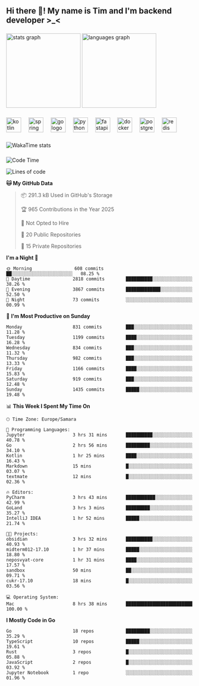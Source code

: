 <h2 align="left">Hi there 👋! My name is Tim and I'm backend developer >_<</h2>

###

<div align="left">
  <img src="https://github-readme-stats-qilm.vercel.app/api?username=intezya&hide_title=false&hide_rank=false&show_icons=true&include_all_commits=true&count_private=true&disable_animations=false&theme=omni&locale=en&hide_border=true&order=1&show=prs_merged&hide=issues" height="200" alt="stats graph"  />
  <img src="https://github-readme-stats-qilm.vercel.app/api/top-langs?username=intezya&locale=en&hide_title=false&layout=donut&langs_count=5&theme=omni&hide_border=true&order=2&exclude_repo=github-readme-stats&hide=Mako,Jupyter%20Notebook" height="200" alt="languages graph"  />
</div>

###

<div align="left">
  <img src="https://img.shields.io/badge/Kotlin-7F52FF?logo=kotlin&logoColor=white&style=for-the-badge" height="40" alt="kotlin logo"  />
  <img width="12" />
  <img src="https://img.shields.io/badge/Spring-6DB33F?logo=spring&logoColor=black&style=for-the-badge" height="40" alt="spring logo"  />
  <img width="12" />
  <img src="https://img.shields.io/badge/Go-00ADD8?logo=go&logoColor=white&style=for-the-badge" height="40" alt="go logo"  />
  <img width="12" />
  <img src="https://img.shields.io/badge/Python-3776AB?logo=python&logoColor=white&style=for-the-badge" height="40" alt="python logo"  />
  <img width="12" />
  <img src="https://img.shields.io/badge/FastAPI-009688?logo=fastapi&logoColor=white&style=for-the-badge" height="40" alt="fastapi logo"  />
  <img width="12" />
  <img src="https://img.shields.io/badge/Docker-2496ED?logo=docker&logoColor=white&style=for-the-badge" height="40" alt="docker logo"  />
  <img width="12" />
  <img src="https://img.shields.io/badge/PostgreSQL-4169E1?logo=postgresql&logoColor=white&style=for-the-badge" height="40" alt="postgresql logo"  />
  <img width="12" />
  <img src="https://img.shields.io/badge/Redis-DC382D?logo=redis&logoColor=white&style=for-the-badge" height="40" alt="redis logo"  />
</div>

###

<picture>
	<source
		srcset="https://github-readme-stats-qilm.vercel.app/api/wakatime?username=intezya&theme=omni&layout=compact&hide_border=true"
		media="(prefers-color-scheme: dark)%2C (prefers-color-scheme: no-preference)"
	/>
	<img alt="WakaTime stats" src="https://github-readme-stats-qilm.vercel.app/api/wakatime?username=intezya&theme=omni&layout=compact&hide_border=true&"/>
</picture>

###

<!--START_SECTION:waka-->
![Code Time](http://img.shields.io/badge/Code%20Time-976%20hrs%2043%20mins-blue)

![Lines of code](https://img.shields.io/badge/From%20Hello%20World%20I%27ve%20Written-1.7%20million%20lines%20of%20code-blue)

**🐱 My GitHub Data** 

> 📦 291.3 kB Used in GitHub's Storage 
 > 
> 🏆 965 Contributions in the Year 2025
 > 
> 🚫 Not Opted to Hire
 > 
> 📜 20 Public Repositories 
 > 
> 🔑 15 Private Repositories 
 > 
**I'm a Night 🦉** 

```text
🌞 Morning                608 commits         ██░░░░░░░░░░░░░░░░░░░░░░░   08.25 % 
🌆 Daytime                2818 commits        ██████████░░░░░░░░░░░░░░░   38.26 % 
🌃 Evening                3867 commits        █████████████░░░░░░░░░░░░   52.50 % 
🌙 Night                  73 commits          ░░░░░░░░░░░░░░░░░░░░░░░░░   00.99 % 
```
📅 **I'm Most Productive on Sunday** 

```text
Monday                   831 commits         ███░░░░░░░░░░░░░░░░░░░░░░   11.28 % 
Tuesday                  1199 commits        ████░░░░░░░░░░░░░░░░░░░░░   16.28 % 
Wednesday                834 commits         ███░░░░░░░░░░░░░░░░░░░░░░   11.32 % 
Thursday                 982 commits         ███░░░░░░░░░░░░░░░░░░░░░░   13.33 % 
Friday                   1166 commits        ████░░░░░░░░░░░░░░░░░░░░░   15.83 % 
Saturday                 919 commits         ███░░░░░░░░░░░░░░░░░░░░░░   12.48 % 
Sunday                   1435 commits        █████░░░░░░░░░░░░░░░░░░░░   19.48 % 
```


📊 **This Week I Spent My Time On** 

```text
🕑︎ Time Zone: Europe/Samara

💬 Programming Languages: 
Jupyter                  3 hrs 31 mins       ██████████░░░░░░░░░░░░░░░   40.78 % 
Go                       2 hrs 56 mins       █████████░░░░░░░░░░░░░░░░   34.10 % 
Kotlin                   1 hr 25 mins        ████░░░░░░░░░░░░░░░░░░░░░   16.43 % 
Markdown                 15 mins             █░░░░░░░░░░░░░░░░░░░░░░░░   03.07 % 
textmate                 12 mins             █░░░░░░░░░░░░░░░░░░░░░░░░   02.36 % 

🔥 Editors: 
PyCharm                  3 hrs 43 mins       ███████████░░░░░░░░░░░░░░   42.99 % 
GoLand                   3 hrs 3 mins        █████████░░░░░░░░░░░░░░░░   35.27 % 
IntelliJ IDEA            1 hr 52 mins        █████░░░░░░░░░░░░░░░░░░░░   21.74 % 

🐱‍💻 Projects: 
obsidian                 3 hrs 32 mins       ██████████░░░░░░░░░░░░░░░   40.93 % 
midterm012-17.10         1 hr 37 mins        █████░░░░░░░░░░░░░░░░░░░░   18.80 % 
neposvyat-core           1 hr 31 mins        ████░░░░░░░░░░░░░░░░░░░░░   17.57 % 
sandbox                  50 mins             ██░░░░░░░░░░░░░░░░░░░░░░░   09.71 % 
cukr-17.10               18 mins             █░░░░░░░░░░░░░░░░░░░░░░░░   03.56 % 

💻 Operating System: 
Mac                      8 hrs 38 mins       █████████████████████████   100.00 % 
```

**I Mostly Code in Go** 

```text
Go                       18 repos            █████████░░░░░░░░░░░░░░░░   35.29 % 
TypeScript               10 repos            █████░░░░░░░░░░░░░░░░░░░░   19.61 % 
Rust                     3 repos             █░░░░░░░░░░░░░░░░░░░░░░░░   05.88 % 
JavaScript               2 repos             █░░░░░░░░░░░░░░░░░░░░░░░░   03.92 % 
Jupyter Notebook         1 repo              ░░░░░░░░░░░░░░░░░░░░░░░░░   01.96 % 
```




<!--END_SECTION:waka-->
